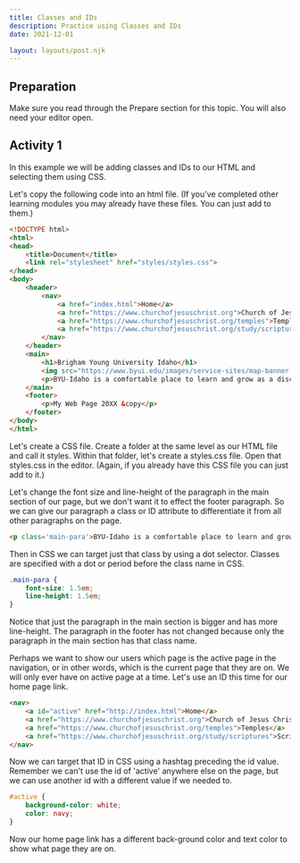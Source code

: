 ```yaml
---
title: Classes and IDs
description: Practice using Classes and IDs
date: 2021-12-01

layout: layouts/post.njk
---
```


## Preparation

Make sure you read through the Prepare section for this topic. You will also need your editor open.

## Activity 1

In this example we will be adding classes and IDs to our HTML and selecting them using CSS. 

Let's copy the following code into an html file. (If you've completed other learning modules you may already have these files. You can just add to them.)

```html
<!DOCTYPE html>
<html>
<head>
    <title>Document</title>
    <link rel="stylesheet" href="styles/styles.css">
</head>
<body>
    <header>
        <nav>
            <a href="index.html">Home</a>
            <a href="https://www.churchofjesuschrist.org">Church of Jesus Christ</a>
            <a href="https://www.churchofjesuschrist.org/temples">Temples</a>
            <a href="https://www.churchofjesuschrist.org/study/scriptures">Scriptures</a>
        </nav>
    </header>
    <main>
        <h1>Brigham Young University Idaho</h1>
        <img src="https://www.byui.edu/images/service-sites/map-banner.jpg">
        <p>BYU-Idaho is a comfortable place to learn and grow as a disciple of Jesus Christ because students, faculty, and employees share a commitment to live the gospel.</p>
    </main>
    <footer>
        <p>My Web Page 20XX &copy</p>
    </footer>
</body>
</html>
```

Let's create a CSS file. Create a folder at the same level as our HTML file and call it styles. Within that folder, let's create a styles.css file. Open that styles.css in the editor. (Again, if you already have this CSS file you can just add to it.)

Let's change the font size and line-height of the paragraph in the main section of our page, but we don't want it to effect the footer paragraph. So we can give our paragraph a class or ID attribute to differentiate it from all other paragraphs on the page.

```html
<p class='main-para'>BYU-Idaho is a comfortable place to learn and grow as a disciple of Jesus Christ because students, faculty, and employees share a commitment to live the gospel.</p>
```

Then in CSS we can target just that class by using a dot selector. Classes are specified with a dot or period before the class name in CSS.


```css
.main-para {
    font-size: 1.5em;
    line-height: 1.5em;
}
```

Notice that just the paragraph in the main section is bigger and has more line-height. The paragraph in the footer has not changed because only the paragraph in the main section has that class name.

Perhaps we want to show our users which page is the active page in the navigation, or in other words, which is the current page that they are on. We will only ever have on active page at a time. Let's use an ID this time for our home page link.

```html
<nav>
    <a id="active" href="http://index.html">Home</a>
    <a href="https://www.churchofjesuschrist.org">Church of Jesus Christ</a>
    <a href="https://www.churchofjesuschrist.org/temples">Temples</a>
    <a href="https://www.churchofjesuschrist.org/study/scriptures">Scriptures</a>
</nav>
```

Now we can target that ID in CSS using a hashtag preceding the id value. Remember we can't use the id of 'active' anywhere else on the page, but we can use another id with a different value if we needed to. 

```css
#active {
    background-color: white;
    color: navy;
}
```

Now our home page link has a different back-ground color and text color to show what page they are on. 


